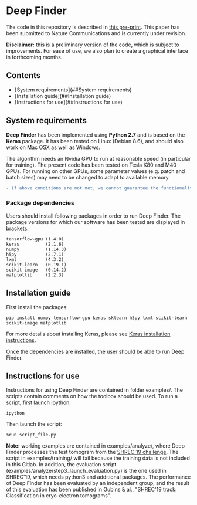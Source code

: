 # Deep Finder

The code in this repository is described in [this pre-print](https://hal.inria.fr/hal-01966819/document). This paper has been submitted to Nature Communications and is currently under revision.

__Disclaimer:__ this is a preliminary version of the code, which is subject to improvements. For ease of use, we also plan to create a graphical interface in forthcoming months.

## Contents
- [System requirements](##System requirements)
- [Installation guide](##Installation guide)
- [Instructions for use](##Instructions for use)

## System requirements
__Deep Finder__ has been implemented using __Python 2.7__ and is based on the __Keras__ package. It has been tested on Linux (Debian 8.6), and should also work on Mac OSX as well as Windows.

The algorithm needs an Nvidia GPU to run at reasonable speed (in particular for training). The present code has been tested on Tesla K80 and M40 GPUs. For running on other GPUs, some parameter values (e.g. patch and batch sizes) may need to be changed to adapt to available memory.

```diff
- If above conditions are not met, we cannot guarantee the functionality of our code at this time.
```

### Package dependencies
Users should install following packages in order to run Deep Finder. The package versions for which our software has been tested are displayed in brackets:
```
tensorflow-gpu (1.4.0)
keras          (2.1.6)
numpy          (1.14.3)
h5py           (2.7.1)
lxml           (4.3.2)
scikit-learn   (0.19.1)     
scikit-image   (0.14.2)  
matplotlib     (2.2.3)
```

## Installation guide
First install the packages:
```
pip install numpy tensorflow-gpu keras sklearn h5py lxml scikit-learn scikit-image matplotlib
```
For more details about installing Keras, please see [Keras installation instructions](https://keras.io/#installation).

Once the dependencies are installed, the user should be able to run Deep Finder.

## Instructions for use
Instructions for using Deep Finder are contained in folder examples/. The scripts contain comments on how the toolbox should be used. To run a script, first launch ipython:
```
ipython 
```
Then launch the script:
```
%run script_file.py
```

__Note:__ working examples are contained in examples/analyze/, where Deep Finder processes the test tomogram from the [SHREC'19 challenge](http://www2.projects.science.uu.nl/shrec/cryo-et/). The script in examples/training/ will fail because the training data is not included in this Gitlab. In addition, the evaluation script (examples/analyze/step3_launch_evaluation.py) is the one used in SHREC'19, which needs python3 and additional packages. The performance of Deep Finder has been evaluated by an independent group, and the result of this evaluation has been published in Gubins & al., "SHREC'19 track: Classification in cryo-electron tomograms".

